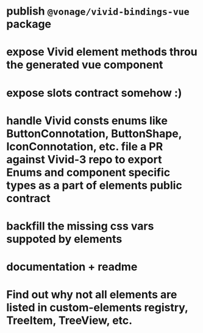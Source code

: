 # publish `@vonage/vivid-bindings-vue` package
# expose Vivid element methods throu the generated vue component
# expose slots contract somehow :)
# handle Vivid consts enums like ButtonConnotation, ButtonShape, IconConnotation, etc. file a PR against Vivid-3 repo to export Enums and component specific types as a part of elements public contract
# backfill the missing css vars suppoted by elements
# documentation + readme
# Find out why not all elements are listed in custom-elements registry, TreeItem, TreeView, etc.
